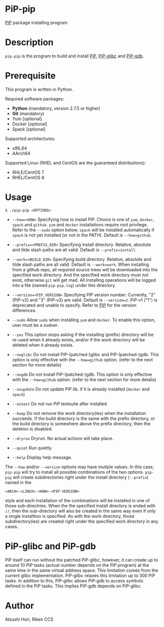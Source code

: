 # PiP-pip

[PiP](../../../PiP) package installing program

# Description

`pip-pip` is the program to build and install
[PiP](../../../PiP), [PiP-glibc](../../../PiP-glibc) and
[PiP-gdb](../../../PiP-gdb).

# Prerequisite

This program is written in Python.

Required software packages:

- **Python** (mandatory, version 2.7.5 or higher)
- **Git** (mandatory)
- Yum [optional]
- Docker [optional]
- Spack [optional]

Supported architectures:

- x86_64
- AArch64

Supported Linux (RHEL and CentOS are the guaranteed distributions):

- RHLE/CentOS 7
- RHEL/CentOS 8

# Usage

    $ ./pip-pip <OPTIONS>

- `--how=<HOW>`
  Specifying how to install PiP. Choice is one of `yum`, `docker`,
  `spack` and `github`. `yum` and `docker` installations require root
  privilege. Refer to the `--sudo` option below. `spack` will be
  installed automatically if `spack` is not yet installed (or not in
  the PATH). Default is `--how=github`.

- `--prefix=<PREFIX_DIR>`
  Specifying install directory. Relative, absolute and tilde slash
  paths are all valid. Default is `--prefix=install`.

- `--work=<BUILD_DIR>`
  Specifying build directory. Relative, absolute and tilde slash
  paths are all valid. Default is `--work=work`.
  When installing from a github repo, all required source trees will be
  downloaded into the specified work directory.  And the specified
  work directory must not exist, otherwise `git` will get mad.
  All installing operations will be logged into a file (named
  `pip-pip.log`) under this directory.

- `--version=<PIP_VERSION>`
  Specifying PiP version number. Currently, "2" (PiP-v2) and "3"
  (PiP-v3) are valid.  Default is `--version=2`.  PiP-v1 ("1") is deprecated and
  unable to specify. Refer to [PiP](../../PiP) for the version
  differences.

- `--sudo`
  Allow `sudo` when installing `yum` and `docker`. To enable this
  option, user must be a sudoer.

- `--yes`
  This option stops asking if the installing (prefix) directory will
  be re-used when it already exists, and/or if the work directory will
  be deleted when it already exists.

- `--noglibc`
  Do not install PiP-(patched-)glibc and PiP-(patched-)gdb. This
  option is only effective with the `--how=github` option. (refer to the
  next section for more details)

- `--nogdb`
  Do not install PiP-(patched-)gdb. This option is only effective with
  the `--how=github` option. (refer to the next section for more details)

- `--noupdate`
  Do not update PiP lib. if it is already installed (`docker` and `spack`)

- `--notest`
  Do not run PiP testsuite after installed

- `--keep`
  Do not remove the work directory(ies) when the installation succeeds.
  If the build directory is the same with the prefix directory, or the
  build directory is somewhere above the prefix directory, then the
  deletion is disabled.

- `--dryrun`
  Dryrun. No actual actions will take place.

- `--quiet`
  Run quietly.

- `--help`
  Display help message.

The `--how` and/or `--version` options may have mutiple values. In this
case, `pip-pip` will try to install all possible combinations of the
two options. `pip-pip` will create subdirectories right under the install
directory (`--prefix`) named in the

    <ARCH>-<LINUX>-<HOW>-<PIP-VERSION>

style and each installation of the combinations will be installed in
one of those sub-directries.
When the the specified install directory is ended with `//`, then the
sub-directory will also be created in the same way even if only a
single installtion is specified. As with the work directory, those
subdirectory(ies) are created right under the specified work directory
in any cases.

# PiP-glibc and PiP-gdb

PiP itself can run without the patched PiP-glibc, however, it can
create up to around 10 PiP tasks (actual number depends on the PiP
program) at the same time in the same virtual address space. This
limitation comes from the current glibc implementation. PiP-glibc
relaxes this limitation up to 300 PiP tasks.  In addition to this,
PiP-glibc allows PiP-gdb to access symbols defined in the PiP tasks.
This implies PiP-gdb depends on PiP-glibc.

# Author

Atsushi Hori, Riken CCS
